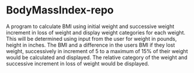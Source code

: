 # BodyMassIndex-repo

A program to calculate BMI using initial weight and successive weight increment in loss of weight and display weight categories for each weight. This will be determined using input from the user for weight in pounds, height in inches. The BMI and a difference in the users BMI if they lost weight, successively in increment of 5 to a maximum of 15% of their weight would be calculated and displayed. The relative category of the weight and successive increment in loss of weight would be displayed.
